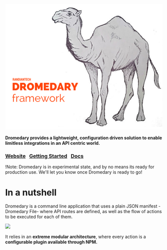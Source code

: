 <img src="https://raw.githubusercontent.com/randiantech/dromedary/master/docs/logo.png">

<b>Dromedary provides a lightweight, configuration driven solution to enable limitless integrations in an API centric world.</b>

### [Website](http://dromedary.github.io/)  &nbsp; [Getting Started](http://dromedary.github.io/start) &nbsp;  [Docs](http://dromedary.github.io/docs)  &nbsp;

!Note: Dromedary is in experimental state, and by no means its ready for production use. We'll let you know once Dromedary is ready to go!


# In a nutshell

Dromedary is a command line application that uses a plain JSON manifest -Dromedary File- where API routes are defined, as well as the flow of actions to be executed for each of them.

<img src="http://i.imgur.com/BPO46I7.png" width="250">

It relies in an <b>extreme modular architecture</b>, where every action is a <b>configurable plugin available through NPM.</b>
